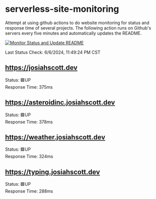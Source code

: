 # serverless-site-monitoring
Attempt at using github actions to do website monitoring for status and response time of several projects. The following action runs on Github's servers every five minutes and automatically updates the README.  

[![Monitor Status and Update README](https://github.com/JosiahSco/serverless-site-monitoring/actions/workflows/monitor.yaml/badge.svg)](https://github.com/JosiahSco/serverless-site-monitoring/actions/workflows/monitor.yaml)

Last Status Check: 6/6/2024, 11:49:24 PM CST

## https://josiahscott.dev
Status: 🟩UP  
Response Time: 375ms

## https://asteroidinc.josiahscott.dev
Status: 🟩UP  
Response Time: 378ms

## https://weather.josiahscott.dev
Status: 🟩UP  
Response Time: 324ms

## https://typing.josiahscott.dev
Status: 🟩UP  
Response Time: 288ms

